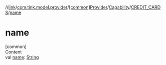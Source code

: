 //[link](../../../../index.md)/[com.tink.model.provider](../../../index.md)/[[common]Provider](../../index.md)/[Capability](../index.md)/[CREDIT_CARDS](index.md)/[name](name.md)



# name  
[common]  
Content  
val [name](name.md): [String](https://kotlinlang.org/api/latest/jvm/stdlib/kotlin/-string/index.html)  



